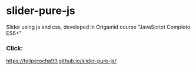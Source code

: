 # slider-pure-js
Slider using js and css, developed in Origamid course "JavaScript Completo ES6+"

### Click:
https://feliperocha93.github.io/slider-pure-js/
